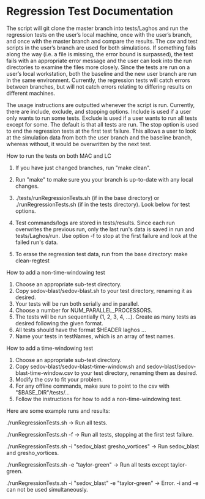 # Regression Test Documentation

The script will git clone the master branch into tests/Laghos and run the regression tests on the user’s local machine, once with the user’s branch, and once with the master branch and compare the results. The csv and test scripts in the user’s branch are used for both simulations. If something fails along the way (i.e. a file is missing, the error bound is surpassed), the test fails with an appropriate error message and the user can look into the run directories to examine the files more closely. Since the tests are run on a user’s local workstation, both the baseline and the new user branch are run in the same environment. Currently, the regression tests will catch errors between branches, but will not catch errors relating to differing results on different machines.

The usage instructions are outputted whenever the script is run. Currently, there are include, exclude, and stopping options. Include is used if a user only wants to run some tests. Exclude is used if a user wants to run all tests except for some. The default is that all tests are run. The stop option is used to end the regression tests at the first test failure. This allows a user to look at the simulation data from both the user branch and the baseline branch, whereas without, it would be overwritten by the next test.

How to run the tests on both MAC and LC

1. If you have just changed branches, run "make clean".

2. Run "make" to make sure you your branch is up-to-date with any local changes.

3. ./tests/runRegressionTests.sh (if in the base directory) or ./runRegressionTests.sh (if in the tests directory). Look below for
test options.

4. Test commands/logs are stored in tests/results. Since each run overwrites the previous run, only the last run's data is saved
in run and tests/Laghos/run. Use option -f to stop at the first failure and look at the failed run's data.

5. To erase the regression test data, run from the base directory: make clean-regtest

How to add a non-time-windowing test

1. Choose an appropriate sub-test directory.
2. Copy sedov-blast/sedov-blast.sh to your test directory, renaming it as desired.
3. Your tests will be run both serially and in parallel.
4. Choose a number for NUM_PARALLEL_PROCESSORS.
5. The tests will be run sequentially (1, 2, 3, 4, ...). Create as many tests as
desired following the given format.
6. All tests should have the format $HEADER laghos ...
7. Name your tests in testNames, which is an array of test names.

How to add a time-windowing test

1. Choose an appropriate sub-test directory.
2. Copy sedov-blast/sedov-blast-time-window.sh and sedov-blast/sedov-blast-time-window.csv
to your test directory, renaming them as desired.
3. Modify the csv to fit your problem.
5. For any offline commands, make sure to point to the csv with "$BASE_DIR"/tests/...
6. Follow the instructions for how to add a non-time-windowing test.

Here are some example runs and results:

./runRegressionTests.sh -> Run all tests.

./runRegressionTests.sh -f -> Run all tests, stopping at the first test failure.

./runRegressionTests.sh -i "sedov_blast gresho_vortices" -> Run sedov_blast and gresho_vortices.

./runRegressionTests.sh -e "taylor-green" -> Run all tests except taylor-green.

./runRegressionTests.sh -i "sedov_blast" -e "taylor-green" -> Error. -i and -e can not be used simultaneously.
